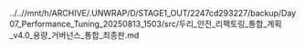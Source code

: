 ../..//mnt/h/ARCHIVE/.UNWRAP/D/STAGE1_OUT/2247cd293227/backup/Day07_Performance_Tuning_20250813_1503/src/두리_안전_리팩토링_통합_계획_v4.0_용량_거버넌스_통합_최종판.md